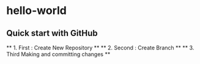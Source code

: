 # hello-world
## Quick start with GitHub

** 1. First : Create New Repository **
** 2. Second : Create Branch **
** 3. Third Making and committing changes  **
